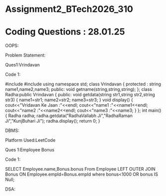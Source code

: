 # Assignment2_BTech2026_310

# Coding Questions : 28.01.25

OOPS:

Problem Statement:

Ques1:Vrindavan

Code 1:

#include<iostream>
#include<string>
using namespace std;
class Vrindavan
{
    protected :
    string name1,name2,name3;
    public:
    void getname(string,string,string);
};
class Radha:public Vrindavan
{
    public:
    void getdata(string str1,string str2,string str3)
    {
        name1=str1;
        name2=str2;
        name3=str3;
    }
    void display()
    {
        cout<<"Vridavan Ke Jaan :"<<endl;
        cout<<"name1 :"<<name1<<endl;
        cout<<"name2 :"<<name2<<endl;
        cout<<"name3 :"<<name3;
    }
};
int main()
{
    Radha radha;
    radha.getdata("RadhaVallabh Ji","RadhaRaman Ji","KunjBuhari Ji");
    radha.display();
    return 0;
}


DBMS:

Platform Used:LeetCode

 Ques 1:Employee Bonus

 Code 1:

SELECT Employee.name,Bonus.bonus
From Employee LEFT OUTER JOIN Bonus
ON Employee.empId=Bonus.empId
where bonus<1000 OR bonus IS Null;


 DSA:

 
